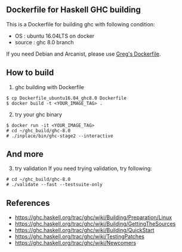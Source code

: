 
Dockerfile for Haskell GHC building
-----------------------------------

This is a Dockerfile for building ghc with following condition:
  * OS     : ubuntu 16.04LTS on docker
  * source : ghc 8.0 branch

If you need Debian and Arcanist, please use [Greg's Dockerfile][1].



## How to build

1. ghc building with Dockerfile
  ```
  $ cp Dockerfile_ubuntu16.04_ghc8.0 Dockerfile
  $ docker build -t <YOUR_IMAGE_TAG> .
  ```

2. try your ghc binary
  ```
  $ docker run -it <YOUR_IMAGE_TAG>
  # cd ~/ghc_build/ghc-8.0
  # ./inplace/bin/ghc-stage2 --interactive
  ```


## And more

  3. try validation
    If you need trying validation, try following:

  ```
  # cd ~/ghc_build/ghc-8.0
  # ./validate --fast --testsuite-only
  ```


## References

 * https://ghc.haskell.org/trac/ghc/wiki/Building/Preparation/Linux
 * https://ghc.haskell.org/trac/ghc/wiki/Building/GettingTheSources
 * https://ghc.haskell.org/trac/ghc/wiki/Building/QuickStart
 * https://ghc.haskell.org/trac/ghc/wiki/TestingPatches
 * https://ghc.haskell.org/trac/ghc/wiki/Newcomers

[1]: https://github.com/gregwebs/ghc-docker-dev
